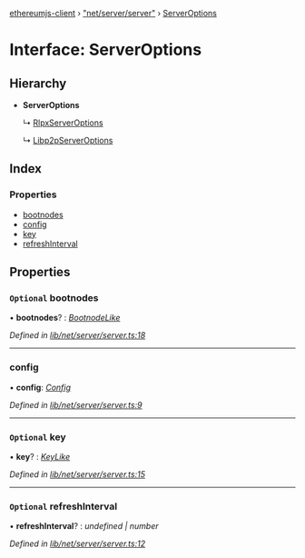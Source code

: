 [ethereumjs-client](../README.md) › ["net/server/server"](../modules/_net_server_server_.md) › [ServerOptions](_net_server_server_.serveroptions.md)

# Interface: ServerOptions

## Hierarchy

* **ServerOptions**

  ↳ [RlpxServerOptions](_net_server_rlpxserver_.rlpxserveroptions.md)

  ↳ [Libp2pServerOptions](_net_server_libp2pserver_.libp2pserveroptions.md)

## Index

### Properties

* [bootnodes](_net_server_server_.serveroptions.md#optional-bootnodes)
* [config](_net_server_server_.serveroptions.md#config)
* [key](_net_server_server_.serveroptions.md#optional-key)
* [refreshInterval](_net_server_server_.serveroptions.md#optional-refreshinterval)

## Properties

### `Optional` bootnodes

• **bootnodes**? : *[BootnodeLike](../modules/_types_.md#bootnodelike)*

*Defined in [lib/net/server/server.ts:18](https://github.com/ethereumjs/ethereumjs-client/blob/master/lib/net/server/server.ts#L18)*

___

###  config

• **config**: *[Config](../classes/_config_.config.md)*

*Defined in [lib/net/server/server.ts:9](https://github.com/ethereumjs/ethereumjs-client/blob/master/lib/net/server/server.ts#L9)*

___

### `Optional` key

• **key**? : *[KeyLike](../modules/_types_.md#keylike)*

*Defined in [lib/net/server/server.ts:15](https://github.com/ethereumjs/ethereumjs-client/blob/master/lib/net/server/server.ts#L15)*

___

### `Optional` refreshInterval

• **refreshInterval**? : *undefined | number*

*Defined in [lib/net/server/server.ts:12](https://github.com/ethereumjs/ethereumjs-client/blob/master/lib/net/server/server.ts#L12)*

